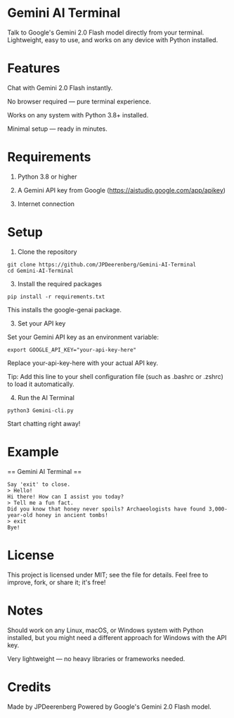 # Gemini AI Terminal

Talk to Google's Gemini 2.0 Flash model directly from your terminal.
Lightweight, easy to use, and works on any device with Python installed.


# Features

Chat with Gemini 2.0 Flash instantly.

No browser required — pure terminal experience.

Works on any system with Python 3.8+ installed.

Minimal setup — ready in minutes.


# Requirements

1. Python 3.8 or higher

2. A Gemini API key from Google (https://aistudio.google.com/app/apikey)

3. Internet connection


# Setup

1. Clone the repository
```
git clone https://github.com/JPDeerenberg/Gemini-AI-Terminal
cd Gemini-AI-Terminal
```

3. Install the required packages
```
pip install -r requirements.txt
```
This installs the google-genai package.


3. Set your API key

Set your Gemini API key as an environment variable:
```
export GOOGLE_API_KEY="your-api-key-here"
```
Replace your-api-key-here with your actual API key.

Tip: Add this line to your shell configuration file (such as .bashrc or .zshrc) to load it automatically.


4. Run the AI Terminal
```
python3 Gemini-cli.py
```
Start chatting right away!


# Example

== Gemini AI Terminal ==
```
Say 'exit' to close.
> Hello!
Hi there! How can I assist you today?
> Tell me a fun fact.
Did you know that honey never spoils? Archaeologists have found 3,000-year-old honey in ancient tombs!
> exit
Bye!
```

# License

This project is licensed under MIT; see the file for details.  Feel free to improve, fork, or share it; it's free!

# Notes

Should work on any Linux, macOS, or Windows system with Python installed, but you might need a different approach for Windows with the API key.

Very lightweight — no heavy libraries or frameworks needed.


# Credits

Made by JPDeerenberg
Powered by Google's Gemini 2.0 Flash model.
